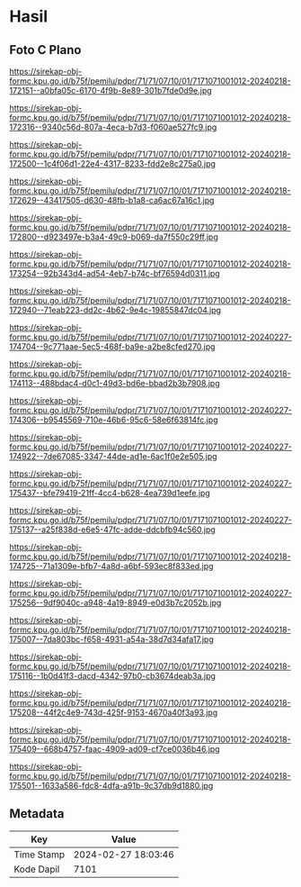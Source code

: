# Hasil

## Foto C Plano

https://sirekap-obj-formc.kpu.go.id/b75f/pemilu/pdpr/71/71/07/10/01/7171071001012-20240218-172151--a0bfa05c-6170-4f9b-8e89-301b7fde0d9e.jpg

https://sirekap-obj-formc.kpu.go.id/b75f/pemilu/pdpr/71/71/07/10/01/7171071001012-20240218-172316--9340c56d-807a-4eca-b7d3-f060ae527fc9.jpg

https://sirekap-obj-formc.kpu.go.id/b75f/pemilu/pdpr/71/71/07/10/01/7171071001012-20240218-172500--1c4f06d1-22e4-4317-8233-fdd2e8c275a0.jpg

https://sirekap-obj-formc.kpu.go.id/b75f/pemilu/pdpr/71/71/07/10/01/7171071001012-20240218-172629--43417505-d630-48fb-b1a8-ca6ac67a16c1.jpg

https://sirekap-obj-formc.kpu.go.id/b75f/pemilu/pdpr/71/71/07/10/01/7171071001012-20240218-172800--d923497e-b3a4-49c9-b069-da7f550c29ff.jpg

https://sirekap-obj-formc.kpu.go.id/b75f/pemilu/pdpr/71/71/07/10/01/7171071001012-20240218-173254--92b343d4-ad54-4eb7-b74c-bf76594d0311.jpg

https://sirekap-obj-formc.kpu.go.id/b75f/pemilu/pdpr/71/71/07/10/01/7171071001012-20240218-172940--71eab223-dd2c-4b62-9e4c-19855847dc04.jpg

https://sirekap-obj-formc.kpu.go.id/b75f/pemilu/pdpr/71/71/07/10/01/7171071001012-20240227-174704--9c771aae-5ec5-468f-ba9e-a2be8cfed270.jpg

https://sirekap-obj-formc.kpu.go.id/b75f/pemilu/pdpr/71/71/07/10/01/7171071001012-20240218-174113--488bdac4-d0c1-49d3-bd6e-bbad2b3b7908.jpg

https://sirekap-obj-formc.kpu.go.id/b75f/pemilu/pdpr/71/71/07/10/01/7171071001012-20240227-174306--b9545569-710e-46b6-95c6-58e6f63814fc.jpg

https://sirekap-obj-formc.kpu.go.id/b75f/pemilu/pdpr/71/71/07/10/01/7171071001012-20240227-174922--7de67085-3347-44de-ad1e-6ac1f0e2e505.jpg

https://sirekap-obj-formc.kpu.go.id/b75f/pemilu/pdpr/71/71/07/10/01/7171071001012-20240227-175437--bfe79419-21ff-4cc4-b628-4ea739d1eefe.jpg

https://sirekap-obj-formc.kpu.go.id/b75f/pemilu/pdpr/71/71/07/10/01/7171071001012-20240227-175137--a25f838d-e6e5-47fc-adde-ddcbfb94c560.jpg

https://sirekap-obj-formc.kpu.go.id/b75f/pemilu/pdpr/71/71/07/10/01/7171071001012-20240218-174725--71a1309e-bfb7-4a8d-a6bf-593ec8f833ed.jpg

https://sirekap-obj-formc.kpu.go.id/b75f/pemilu/pdpr/71/71/07/10/01/7171071001012-20240227-175256--9df9040c-a948-4a19-8949-e0d3b7c2052b.jpg

https://sirekap-obj-formc.kpu.go.id/b75f/pemilu/pdpr/71/71/07/10/01/7171071001012-20240218-175007--7da803bc-f658-4931-a54a-38d7d34afa17.jpg

https://sirekap-obj-formc.kpu.go.id/b75f/pemilu/pdpr/71/71/07/10/01/7171071001012-20240218-175116--1b0d41f3-dacd-4342-97b0-cb3674deab3a.jpg

https://sirekap-obj-formc.kpu.go.id/b75f/pemilu/pdpr/71/71/07/10/01/7171071001012-20240218-175208--44f2c4e9-743d-425f-9153-4670a40f3a93.jpg

https://sirekap-obj-formc.kpu.go.id/b75f/pemilu/pdpr/71/71/07/10/01/7171071001012-20240218-175409--668b4757-faac-4909-ad09-cf7ce0036b46.jpg

https://sirekap-obj-formc.kpu.go.id/b75f/pemilu/pdpr/71/71/07/10/01/7171071001012-20240218-175501--1633a586-fdc8-4dfa-a91b-9c37db9d1880.jpg


## Metadata

| Key        | Value               |
| ---------- | ------------------- |
| Time Stamp | 2024-02-27 18:03:46 |
| Kode Dapil | 7101                |




